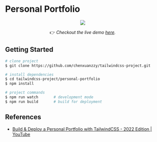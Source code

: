 # Personal Portfolio

<!-- demo screenshot -->
<div align="center">

  <img src="https://i.imgur.com/p3nURdC.gif" />

👉️ _Checkout the live demo [here](https://chenxuanzzy.github.io/tailwindcss-project/Personal-Portofolio/dist/)._

</div>

## Getting Started

```bash
# clone project
$ git clone https://github.com/chenxuanzzy/tailwindcss-project.git

# install dependencies
$ cd tailwindcss-project/personal-portfolio
$ npm install

# project commands
$ npm run watch       # development mode
$ npm run build       # build for deployment
```

## References

- [Build & Deploy a Personal Portfolio with TailwindCSS - 2022 Edition | YouTube](https://www.youtube.com/watch?v=Vp6GC3jKG20)
